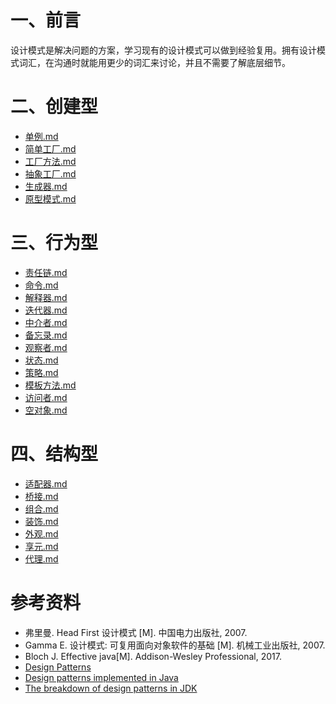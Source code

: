 # 一、前言

设计模式是解决问题的方案，学习现有的设计模式可以做到经验复用。拥有设计模式词汇，在沟通时就能用更少的词汇来讨论，并且不需要了解底层细节。

# 二、创建型

- [单例.md](notes/设计模式%20%20-%20单例.md)
- [简单工厂.md](notes/设计模式%20-%20简单工厂.md)
- [工厂方法.md](notes/设计模式%20-%20工厂方法.md)
- [抽象工厂.md](notes/设计模式%20-%20抽象工厂.md)
- [生成器.md](notes/设计模式%20-%20生成器.md)
- [原型模式.md](notes/设计模式%20-%20原型模式.md)

# 三、行为型

- [责任链.md](notes/设计模式%20-%20责任链.md)
- [命令.md](notes/设计模式%20-%20命令.md)
- [解释器.md](notes/设计模式%20-%20解释器.md)
- [迭代器.md](notes/设计模式%20-%20迭代器.md)
- [中介者.md](notes/设计模式%20-%20中介者.md)
- [备忘录.md](notes/设计模式%20-%20备忘录.md)
- [观察者.md](notes/设计模式%20-%20观察者.md)
- [状态.md](notes/设计模式%20-%20状态.md)
- [策略.md](notes/设计模式%20-%20策略.md)
- [模板方法.md](notes/设计模式%20-%20模板方法.md)
- [访问者.md](notes/设计模式%20-%20访问者.md)
- [空对象.md](notes/设计模式%20-%20空对象.md)

# 四、结构型

- [适配器.md](notes/设计模式%20-%20适配器.md)
- [桥接.md](notes/设计模式%20-%20桥接.md)
- [组合.md](notes/设计模式%20-%20组合.md)
- [装饰.md](notes/设计模式%20-%20装饰.md)
- [外观.md](notes/设计模式%20-%20外观.md)
- [享元.md](notes/设计模式%20-%20享元.md)
- [代理.md](notes/设计模式%20-%20代理.md)

# 参考资料

- 弗里曼. Head First 设计模式 [M]. 中国电力出版社, 2007.
- Gamma E. 设计模式: 可复用面向对象软件的基础 [M]. 机械工业出版社, 2007.
- Bloch J. Effective java[M]. Addison-Wesley Professional, 2017.
- [Design Patterns](notes/http://www.oodesign.com/)
- [Design patterns implemented in Java](notes/http://java-design-patterns.com/)
- [The breakdown of design patterns in JDK](notes/http://www.programering.com/a/MTNxAzMwATY.html)






